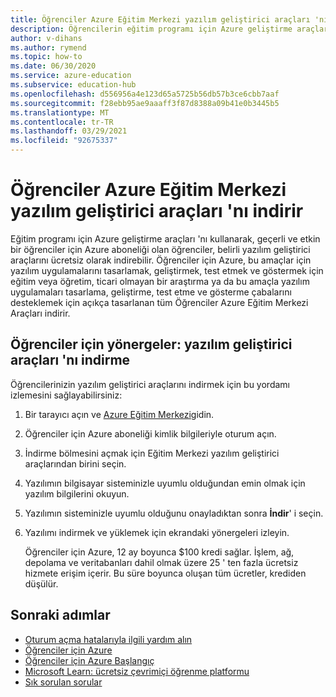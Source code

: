 ```yaml
---
title: Öğrenciler Azure Eğitim Merkezi yazılım geliştirici araçları 'nı indirir
description: Öğrencilerin eğitim programı için Azure geliştirme araçları aracılığıyla Azure Eğitim Merkezi yazılım geliştirici araçları 'nı indirmelerine yardımcı olun.
author: v-dihans
ms.author: rymend
ms.topic: how-to
ms.date: 06/30/2020
ms.service: azure-education
ms.subservice: education-hub
ms.openlocfilehash: d556956a4e123d65a5725b56db57b3ce6cbb7aaf
ms.sourcegitcommit: f28ebb95ae9aaaff3f87d8388a09b41e0b3445b5
ms.translationtype: MT
ms.contentlocale: tr-TR
ms.lasthandoff: 03/29/2021
ms.locfileid: "92675337"
---
```

# <a name="help-students-download-software-developer-tools-from-the-azure-education-hub"></a>Öğrenciler Azure Eğitim Merkezi yazılım geliştirici araçları 'nı indirir

Eğitim programı için Azure geliştirme araçları 'nı kullanarak, geçerli ve etkin bir öğrenciler için Azure aboneliği olan öğrenciler, belirli yazılım geliştirici araçlarını ücretsiz olarak indirebilir. Öğrenciler için Azure, bu amaçlar için yazılım uygulamalarını tasarlamak, geliştirmek, test etmek ve göstermek için eğitim veya öğretim, ticari olmayan bir araştırma ya da bu amaçla yazılım uygulamaları tasarlama, geliştirme, test etme ve gösterme çabalarını desteklemek için açıkça tasarlanan tüm Öğrenciler Azure Eğitim Merkezi Araçları indirir.

## <a name="instructions-for-students-how-to-download-software-developer-tools"></a>Öğrenciler için yönergeler: yazılım geliştirici araçları 'nı indirme

Öğrencilerinizin yazılım geliştirici araçlarını indirmek için bu yordamı izlemesini sağlayabilirsiniz:

1. Bir tarayıcı açın ve [Azure Eğitim Merkezi](https://ms.portal.azure.com/#blade/Microsoft_Azure_Education/EducationMenuBlade/software)gidin.
1. Öğrenciler için Azure aboneliği kimlik bilgileriyle oturum açın.
1. İndirme bölmesini açmak için Eğitim Merkezi yazılım geliştirici araçlarından birini seçin.
1. Yazılımın bilgisayar sisteminizle uyumlu olduğundan emin olmak için yazılım bilgilerini okuyun.
1. Yazılımın sisteminizle uyumlu olduğunu onayladıktan sonra **İndir**' i seçin.
1. Yazılımı indirmek ve yüklemek için ekrandaki yönergeleri izleyin.

   Öğrenciler için Azure, 12 ay boyunca $100 kredi sağlar. İşlem, ağ, depolama ve veritabanları dahil olmak üzere 25 ' ten fazla ücretsiz hizmete erişim içerir. Bu süre boyunca oluşan tüm ücretler, krediden düşülür. 


## <a name="next-steps"></a>Sonraki adımlar
- [Oturum açma hatalarıyla ilgili yardım alın](troubleshoot-login.md)
- [Öğrenciler için Azure](azure-students-program.md)
- [Öğrenciler için Azure Başlangıç](azure-students-starter-program.md)
- [Microsoft Learn: ücretsiz çevrimiçi öğrenme platformu](/learn/)
- [Sık sorulan sorular](program-faq.md#azure-for-students)